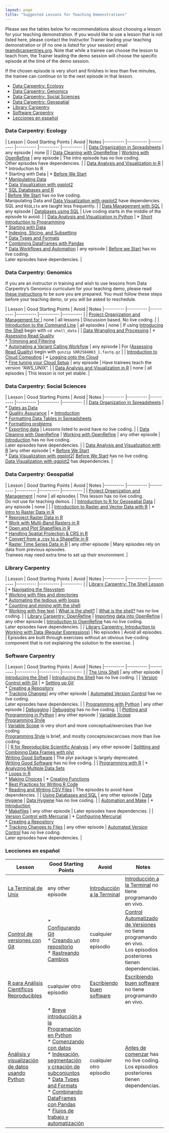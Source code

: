 ```yaml
---
layout: page
title: "Suggested Lessons for Teaching Demonstrations"
---
```


Please see the tables below for recommendations about choosing a lesson for your teaching demonstration. If you would like to use a lesson that is not listed here, please contact the Instructor Trainer leading your teaching demonstration or (if no one is listed for your session) email [team@carpentries.org](mailto:team@carpentries.org).  Note that while a trainee can choose the lesson to teach from, the Trainer leading the demo session will choose the specific episode at the time of the demo session.

If the chosen episode is very short and finishes in less than five minutes, the trainee can continue on to the next episode in that lesson.

* [Data Carpentry: Ecology](#dc-ecology)
* [Data Carpentry: Genomics](#dc-genomics)
* [Data Carpentry: Social Sciences](#dc-socialsci)
* [Data Carpentry: Geospatial](#dc-geospatial)
* [Library Carpentry](#lc)
* [Software Carpentry](#swc)
* [Lecciones en español](#espanol)


### <a id="dc-ecology"></a> Data Carpentry: Ecology

| Lesson  | Good Starting Points | Avoid | Notes
|---------- |---------- |---------- |---------- |---------- |---------- | 
| [Data Organization in Spreadsheets](https://datacarpentry.org/spreadsheet-ecology-lesson/) |  any episode | none ||
| [Data Cleaning with OpenRefine](https://datacarpentry.org/OpenRefine-ecology-lesson/) |  [Working with OpenRefine](https://datacarpentry.org/OpenRefine-ecology-lesson/01-working-with-openrefine) | any episode | The intro episode has no live coding. <br/> Other episodes have dependencies. |
| [Data Analysis and Visualization in R](https://datacarpentry.org/R-ecology-lesson/) |  * Introduction to R<br/>* Starting with Data | * [Before We Start](http://www.datacarpentry.org/R-ecology-lesson/00-before-we-start.html)<br/> * [Manipulating Data](https://datacarpentry.org/R-ecology-lesson/03-dplyr.html)<br/> * [Data Visualization with ggplot2](https://datacarpentry.org/R-ecology-lesson/04-visualization-ggplot2.html)<br/> * [SQL Databases and R](https://datacarpentry.org/R-ecology-lesson/05-r-and-databases.html)<br/>| [Before We Start](http://www.datacarpentry.org/R-ecology-lesson/00-before-we-start.html) has no live coding. <br/> Manipulating Data and [Data Visualization with ggplot2](https://datacarpentry.org/R-ecology-lesson/04-visualization-ggplot2.html) have dependencies. <br/> SQL and `RSQLite` are taught less frequently. |
| [Data Management with SQL](http://www.datacarpentry.org/sql-ecology-lesson/) | any episode | [Databases using SQL](http://www.datacarpentry.org/sql-ecology-lesson/00-sql-introduction/) | Live coding starts in the middle of the episode to avoid. | 
| [Data Analysis and Visualization in Python](http://www.datacarpentry.org/python-ecology-lesson/) |  * [Short Introduction to Programming](https://datacarpentry.org/python-ecology-lesson/01-short-introduction-to-Python/)<br/> * [Starting with Data](https://datacarpentry.org/python-ecology-lesson/02-starting-with-data/)<br/> * [Indexing, Slicing, and Subsetting](https://datacarpentry.org/python-ecology-lesson/03-index-slice-subset/)<br/> * [Data Types and Formats](https://datacarpentry.org/python-ecology-lesson/04-data-types-and-format/)<br/> * [Combining DataFrames with Pandas](https://datacarpentry.org/python-ecology-lesson/05-merging-data/)<br/> * [Data Workflows and Automation](https://datacarpentry.org/python-ecology-lesson/06-loops-and-functions/) | any episode | [Before we Start](https://datacarpentry.org/python-ecology-lesson/00-before-we-start/) has no live coding. <br/> Later episodes have dependencies. | 


### <a id="dc-genomics"></a>Data Carpentry: Genomics

If you are an instructor in training and wish to use lessons from Data Carpentry’s Genomics curriculum for your teaching demo, please read [these instructions](https://datacarpentry.org/genomics-workshop/teaching_demos/index.html) to be sure you are prepared. You must follow these steps before your teaching demo, or you will be asked to reschedule.

| Lesson  | Good Starting Points | Avoid | Notes
|---------- |---------- |---------- |---------- |---------- |---------- |
| [Project Organization and Management for ](https://datacarpentry.org/organization-genomics/) | none | all lessons | Discussion based. No live coding. |
| [Introduction to the Command Line](https://datacarpentry.org/shell-genomics/) |  all episodes | none | If using [Introducing the Shell](https://datacarpentry.org/shell-genomics/01-introduction/) begin with `cd shell_data` |
| [Data Wrangling and Processing](https://datacarpentry.org/wrangling-genomics/) |  * [Assessing Read Quality](https://datacarpentry.org/wrangling-genomics/02-quality-control/index.html) <br/> * [Trimming and Filtering](https://datacarpentry.org/wrangling-genomics/03-trimming/index.html) <br/> * [Automating a Variant Calling Workflow](https://datacarpentry.org/wrangling-genomics/05-automation/index.html)  | any episode |  For ([Assessing Read Quality](https://datacarpentry.org/wrangling-genomics/02-quality-control/index.html)) begin with `gunzip SRR2584863_1.fastq.gz`  |
| [Introduction to Cloud Computing](https://datacarpentry.org/cloud-genomics/) |  * [Logging onto  the Cloud](https://datacarpentry.org/cloud-genomics/02-logging-onto-cloud/index.html)  <br/> * [Fine tuning your Cloud Setup](https://datacarpentry.org/cloud-genomics/03-verifying-instance/index.html) | any episode | Have trainees teach the version “AWS_UNIX”.  |
| [Data Analysis and Visualization in R](https://datacarpentry.org/genomics-r-intro/) | none  | all episodes | This lesson is not yet stable. |


### <a id="dc-socialsci"></a>Data Carpentry: Social Sciences

| Lesson  | Good Starting Points | Avoid | Notes
|---------- |---------- |---------- |---------- |---------- |---------- |
| [Data Organization in Spreadsheets](https://datacarpentry.org/spreadsheets-socialsci/) | * [Dates as Data](https://datacarpentry.org/spreadsheets-socialsci/03-dates-as-data/index.html)<br/> * [Quality Assurance](https://datacarpentry.org/spreadsheets-socialsci/04-quality-assurance/index.html) | * [Introduction](https://datacarpentry.org/spreadsheets-socialsci/00-intro/index.html)<br/> * [Formatting Data Tables in Spreadsheets](https://datacarpentry.org/spreadsheets-socialsci/01-format-data/index.html)<br/> * [Formatting problems](https://datacarpentry.org/spreadsheets-socialsci/02-common-mistakes/index.html)<br/> * [Exporting data](https://datacarpentry.org/spreadsheets-socialsci/05-exporting-data/index.html) | Lessons listed to avoid have no live coding. |
| [Data Cleaning with OpenRefine](http://www.datacarpentry.org/openrefine-socialsci/) |  [Working with OpenRefine](http://www.datacarpentry.org/openrefine-socialsci/02-working-with-openrefine/) | any other episode | [Introduction](https://datacarpentry.org/openrefine-socialsci/01-introduction/) has no live coding. <br/> Later episodes have dependencies. |
| [Data Analysis and Visualization with R](http://www.datacarpentry.org/r-socialsci/) |any other episode | * [Before We Start](http://www.datacarpentry.org/r-socialsci/00-intro/)<br/> * [Data Visualization with ggplot2](https://datacarpentry.org/r-socialsci/04-ggplot2/)|  [Before We Start](http://www.datacarpentry.org/r-socialsci/00-intro/) has no live coding. <br/> [Data Visualization with ggplot2](https://datacarpentry.org/r-socialsci/04-ggplot2/) has dependencies. |



### <a id="dc-geospatial"></a>Data Carpentry: Geospatial

| Lesson  | Good Starting Points | Avoid | Notes
|---------- |---------- |---------- |---------- |---------- |---------- |
| [Project Organization and Management](https://datacarpentry.org/organization-geospatial/) | none | all episodes |  This lesson has no live coding. <br/> Do not use for teaching demos. |
| [Introduction to R for Geospatial Data](https://datacarpentry.org/r-intro-geospatial/) |  any episode | none | |
| [Introduction to Raster and Vector Data with R](https://datacarpentry.org/r-raster-vector-geospatial/) | * [Intro to Raster Data in R](https://datacarpentry.org/r-raster-vector-geospatial/01-raster-structure/)<br/> * [Reproject Raster Data in R](https://datacarpentry.org/r-raster-vector-geospatial/03-raster-reproject-in-r/)<br/> * [Work with Multi-Band Rasters in R](https://datacarpentry.org/r-raster-vector-geospatial/05-raster-multi-band-in-r/)<br/> * [Open and Plot Shapefiles in R](https://datacarpentry.org/r-raster-vector-geospatial/06-vector-open-shapefile-in-r/)<br/> * [Handling Spatial Projection & CRS in R](https://datacarpentry.org/r-raster-vector-geospatial/09-vector-when-data-dont-line-up-crs/)<br/> * [Convert from a .csv to a Shapefile in R](https://datacarpentry.org/r-raster-vector-geospatial/10-vector-csv-to-shapefile-in-r/)<br/> * [Raster Time Series Data in R](https://datacarpentry.org/r-raster-vector-geospatial/12-time-series-raster/) | any other episode | Many episodes rely on data from previous episodes. <br/> Trainees may need extra time to set up their environment. | 


### <a id="lc"></a>Library Carpentry

| Lesson  | Good Starting Points | Avoid | Notes
|---------- |---------- |---------- |---------- |---------- |---------- |
| [Library Carpentry: The Shell Lesson](https://librarycarpentry.github.io/lc-shell/) | * [ Navigating the filesystem](https://librarycarpentry.github.io/lc-shell/02-navigating-the-filesystem/index.html)<br/> * [Working with files and directories](https://librarycarpentry.github.io/lc-shell/03-working-with-files-and-folders/index.html)<br/> * [Automating the tedious with loops](https://librarycarpentry.github.io/lc-shell/04-loops/index.html)<br/> * [Counting and mining with the shell](https://librarycarpentry.github.io/lc-shell/05-counting-mining/index.html)<br/> * [Working with free text](https://librarycarpentry.github.io/lc-shell/06-free-text/index.html) | [What is the shell?](https://librarycarpentry.github.io/lc-shell/01-intro-shell/)  |  [What is the shell?](https://librarycarpentry.github.io/lc-shell/01-intro-shell/) has no live coding. |
| [Library Carpentry: OpenRefine](https://librarycarpentry.org/lc-open-refine/) | [Importing data into OpenRefine](https://librarycarpentry.org/lc-open-refine/02-importing-data/index.html) | any other episode | [Introduction to OpenRefine](https://librarycarpentry.org/lc-open-refine/01-introduction/index.html) has no live coding. <br/> Later episodes have dependencies. |
| [Library Carpentry: Introduction to Working with Data (Regular Expressions)](https://librarycarpentry.org/lc-data-intro/) | No episodes | Avoid all episodes. | Episodes are built through exercises without an obvious live-coding component that is not explaining the solution to the exercise. |


### <a id="swc"></a>Software Carpentry

| Lesson  | Good Starting Points | Avoid | Notes
|---------- |---------- |---------- |---------- |---------- |---------- |
|  [The Unix Shell](http://swcarpentry.github.io/shell-novice/) | any other episode | [Introducing the Shell](https://swcarpentry.github.io/shell-novice/01-intro) |  [Introducing the Shell](https://swcarpentry.github.io/shell-novice/01-intro) has no live coding. |
|  [Version Control with Git](http://swcarpentry.github.io/git-novice/) |  * [Setting up Git](http://swcarpentry.github.io/git-novice/02-setup)<br/> * [Creating a Repository](http://swcarpentry.github.io/git-novice/03-create)<br/> * [Tracking Changes](http://swcarpentry.github.io/git-novice/04-changes)| any other episode | [Automated Version Control](http://swcarpentry.github.io/git-novice/01-basics) has no live coding. <br/> Later episodes have dependencies. |
| [Programming with Python](http://swcarpentry.github.io/python-novice-inflammation/) | any other episode | [Debugging](https://swcarpentry.github.io/python-novice-inflammation/09-debugging/) |  [Debugging](https://swcarpentry.github.io/python-novice-inflammation/09-debugging/) has no live coding. |
| [Plotting and Programming in Python](http://swcarpentry.github.io/python-novice-gapminder) | any other episode | [Variable Scope](http://swcarpentry.github.io/python-novice-gapminder/15-scope/index.html) <br/> [Programming Style](http://swcarpentry.github.io/python-novice-gapminder/18-style/index.html)  <br/>  | [Variable Scope](http://swcarpentry.github.io/python-novice-gapminder/15-scope/index.html) is very short and more conceptual/exercises than live coding <br/> [Programming Style](http://swcarpentry.github.io/python-novice-gapminder/18-style/index.html) is brief, and mostly concepts/excercises more than live coding. <br/>   |
| [R for Reproducible Scientific Analysis](http://swcarpentry.github.io/r-novice-gapminder/) | any other episode | [Splitting and Combining Data Frames with plyr](http://swcarpentry.github.io/r-novice-gapminder/12-plyr/index.html) <br> [Writing Good Software](https://swcarpentry.github.io/r-novice-gapminder/16-wrap-up/)  | The plyr package is largely deprecated. <br> [Writing Good Software](https://swcarpentry.github.io/r-novice-gapminder/16-wrap-up/) has no live coding. |
| [Programming with R](http://swcarpentry.github.io/r-novice-inflammation/) | * [Analyzing Multiple Data Sets](http://swcarpentry.github.io/r-novice-inflammation/03-loops-R/index.html) <br/> *  [Loops in R](http://swcarpentry.github.io/r-novice-inflammation/15-supp-loops-in-depth/index.html) <br/> * [Making Choices](http://swcarpentry.github.io/r-novice-inflammation/04-cond/index.html)  | * [Creating Functions](http://swcarpentry.github.io/r-novice-inflammation/02-func-R/index.html) <br/> *  [Best Practices for Writing R Code](http://swcarpentry.github.io/r-novice-inflammation/06-best-practices-R/index.html) <br/> *  [Reading and Writing CSV Files](http://swcarpentry.github.io/r-novice-inflammation/11-supp-read-write-csv/index.html) |  The episodes to avoid have dependencies. |
| [Using Databases and SQL](http://swcarpentry.github.io/sql-novice-survey/) | any other episode | [Data Hygiene](https://swcarpentry.github.io/sql-novice-survey/08-hygiene/) |  [Data Hygiene](https://swcarpentry.github.io/sql-novice-survey/08-hygiene/) has no live coding. |
| [Automation and Make](http://swcarpentry.github.io/make-novice/) |  * [Introduction](http://swcarpentry.github.io/make-novice/01-intro)<br/> *  [Makefiles](http://swcarpentry.github.io/make-novice/02-makefiles) | any other episode | Later episodes have dependencies. |
| [Version Control with Mercurial](http://swcarpentry.github.io/hg-novice/) |  * [Configuring Mercurial](http://swcarpentry.github.io/hg-novice/02-configuration/)<br/> * [Creating a Repository](http://swcarpentry.github.io/hg-novice/03-create-repo/)<br/> * [Tracking Changes to Files](http://swcarpentry.github.io/hg-novice/04-tracking/) | any other episode | [Automated Version Control](http://swcarpentry.github.io/hg-novice/01-basics/) has no live coding. <br/> Later episodes have dependencies. |

### <a id="espanol"></a>Lecciones en español

| Lesson  | Good Starting Points | Avoid | Notes
|---------- |---------- |---------- |---------- |
|  [La Terminal de Unix](http://swcarpentry.github.io/shell-novice-es/) | any other episode | [Introducción a la Terminal](https://swcarpentry.github.io/shell-novice-es/01-intro) |  [Introducción a la Terminal](https://swcarpentry.github.io/shell-novice-es/01-intro) no tiene programando en vivo. |
|  [Control de versiones con Git](http://swcarpentry.github.io/git-novice-es/) |  * [Configurando Git](http://swcarpentry.github.io/git-novice-es/02-setup)<br/> * [Creando un repositorio](http://swcarpentry.github.io/git-novice-es/03-create)<br/> * [Rastreando Cambios](http://swcarpentry.github.io/git-novice-es/04-changes)| cualquier otro episodio | [Control Automatizado de Versiones](http://swcarpentry.github.io/git-novice-es/01-basics) no tiene programando en vivo. <br/> Los episodios posteriores tienen dependencias. |
| [R para Análisis Científicos Reproducibles](http://swcarpentry.github.io/r-novice-gapminder-es/) | cualquier otro episodio | [Escribiendo buen software](https://swcarpentry.github.io/r-novice-gapminder-es/16-wrap-up/) | [Escribiendo buen software](https://swcarpentry.github.io/r-novice-gapminder-es/16-wrap-up/) no tiene programando en vivo. |
| [Análisis y visualización de datos usando Python](http://www.datacarpentry.org/python-ecology-lesson-es/) |  * [Breve introducción a la Programación en Python](https://datacarpentry.org/python-ecology-lesson-es/01-short-introduction-to-Python/)<br/> * [Comenzando con datos](https://datacarpentry.org/python-ecology-lesson-es/02-starting-with-data/)<br/> * [Indexación, segmentación y creación de subconjuntos](https://datacarpentry.org/python-ecology-lesson-es/03-index-slice-subset/)<br/> * [Data Types and Formats](https://datacarpentry.org/python-ecology-lesson-es/04-data-types-and-format/)<br/> * [Combinando DataFrames con Pandas](https://datacarpentry.org/python-ecology-lesson-es/05-merging-data/)<br/> * [Flujos de trabajo y automatización](https://datacarpentry.org/python-ecology-lesson-es/06-loops-and-functions/) | cualquier otro episodio | [Antes de comenzar](https://datacarpentry.org/python-ecology-lesson-es/00-before-we-start/) has no live coding. <br/> Los episodios posteriores tienen dependencias. |
